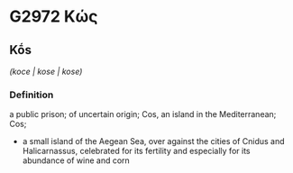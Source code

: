 # G2972 Κώς

## Kṓs

_(koce | kose | kose)_

### Definition

a public prison; of uncertain origin; Cos, an island in the Mediterranean; Cos; 

- a small island of the Aegean Sea, over against the cities of Cnidus and Halicarnassus, celebrated for its fertility and especially for its abundance of wine and corn
